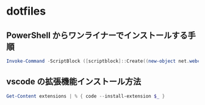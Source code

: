# dotfiles

## PowerShell からワンライナーでインストールする手順

```powershell
Invoke-Command -ScriptBlock ([scriptblock]::Create((new-object net.webclient).downloadstring("https://raw.github.com/n0n0r1/dotfiles/master/bin/dotfiles.ps1"))) -ArgumentList "i"
```

## vscode の拡張機能インストール方法

```powershell
Get-Content extensions | % { code --install-extension $_ }
```
